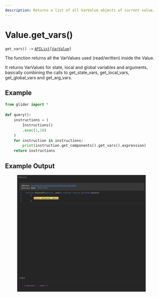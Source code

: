 ```yaml
---
description: Returns a list of all VarValue objects of current value.
---
```


# Value.get\_vars()

`get_vars() ->` [`APIList`](../../iterables/apilist.md)`[`[`VarValue`](../../point/varvalue/)`]`

The function returns all the VarValues used (read/written) inside the Value.&#x20;

It returns VarValues for state, local and global variables and arguments, basically combining the calls to get\_state\_vars, get\_local\_vars, get\_global\_vars and get\_arg\_vars.

## Example

```python
from glider import *

def query():
    instructions = (
        Instructions()
        .exec(1,10)
    )
    for instruction in instructions:
        print(instruction.get_components().get_vars().expression)
    return instructions
```

## Example Output

<figure><img src="../../../.gitbook/assets/image (43).png" alt=""><figcaption></figcaption></figure>
